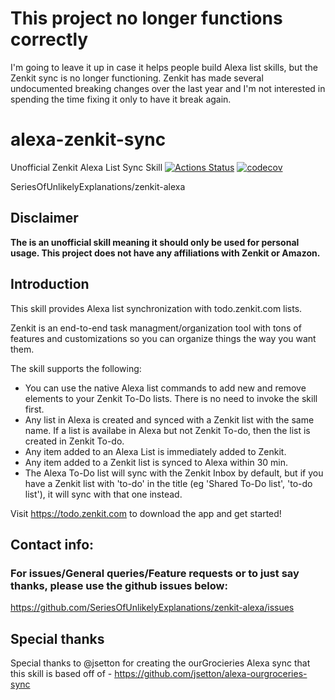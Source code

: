 # This project no longer functions correctly
I'm going to leave it up in case it helps people build Alexa list skills, but the Zenkit sync is no longer functioning. Zenkit has made several undocumented breaking changes over the last year and I'm not interested in spending the time fixing it only to have it break again.

# alexa-zenkit-sync

Unofficial Zenkit Alexa List Sync Skill
[![Actions Status](https://github.com/SeriesOfUnlikelyExplanations/zenkit-alexa/workflows/Deploy/badge.svg)](https://github.com/SeriesOfUnlikelyExplanations/zenkit-alexa/actions) [![codecov](https://codecov.io/gh/SeriesOfUnlikelyExplanations/zenkit-alexa/branch/master/graph/badge.svg)](https://codecov.io/gh/SeriesOfUnlikelyExplanations/zenkit-alexa)


SeriesOfUnlikelyExplanations/zenkit-alexa
## Disclaimer

**The is an unofficial skill meaning it should only be used for personal usage. This project does not have any affiliations with Zenkit or Amazon.**

## Introduction

This skill provides Alexa list synchronization with todo.zenkit.com lists.

Zenkit is an end-to-end task managment/organization tool with tons of features and customizations so you can organize things the way you want them.

The skill supports the following:
- You can use the native Alexa list commands to add new and remove elements to your Zenkit To-Do lists. There is no need to invoke the skill first.
- Any list in Alexa is created and synced with a Zenkit list with the same name. If a list is availabe in Alexa but not Zenkit To-do, then the list is created in Zenkit To-do.
- Any item added to an Alexa List is immediately added to Zenkit.
- Any item added to a Zenkit list is synced to Alexa within 30 min.
- The Alexa To-Do list will sync with the Zenkit Inbox by default, but if you have a Zenkit list with 'to-do' in the title (eg 'Shared To-Do list', 'to-do list'), it will sync with that one instead.

Visit https://todo.zenkit.com to download the app and get started!

## Contact info:
### For issues/General queries/Feature requests or to just say thanks, please use the github issues below:
https://github.com/SeriesOfUnlikelyExplanations/zenkit-alexa/issues

## Special thanks
Special thanks to @jsetton for creating the ourGrocieries Alexa sync that this skill is based off of - https://github.com/jsetton/alexa-ourgroceries-sync
